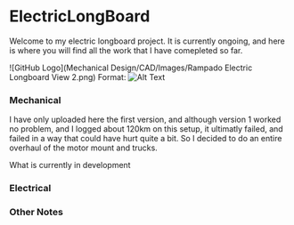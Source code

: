 # ElectricLongBoard

Welcome to my electric longboard project. It is currently ongoing, and here is where you will find all the work that I have comepleted so far.

![GitHub Logo](Mechanical Design/CAD/Images/Rampado Electric Longboard View 2.png)
Format: ![Alt Text](url)

### Mechanical
I have only uploaded here the first version, and although version 1 worked no problem, and I logged about 120km on this setup, it ultimatly failed, and failed in a way that could have hurt quite a bit. So I decided to do an entire overhaul of the motor mount and trucks. 

What is currently in development

### Electrical


### Other Notes